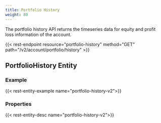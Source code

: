 ```yaml
---
title: Portfolio History
weight: 80
---
```


The portfolio history API returns the timeseries data for equity and profit loss information of the account.

{{< rest-endpoint resource="portfolio-history" method="GET" path="/v2/account/portfolio/history" >}}

## PortfolioHistory Entity

### Example
{{< rest-entity-example name="portfolio-history-v2">}}

### Properties
{{< rest-entity-desc name="portfolio-history-v2">}}
